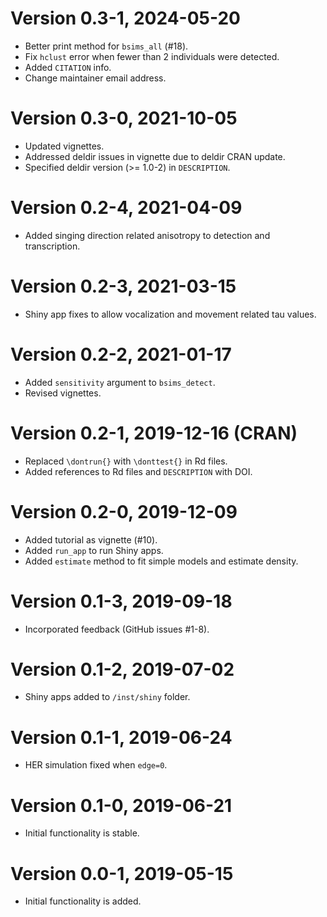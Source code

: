 # Version 0.3-1, 2024-05-20

* Better print method for `bsims_all` (#18).
* Fix `hclust` error when fewer than 2 individuals were detected.
* Added `CITATION` info.
* Change maintainer email address.

# Version 0.3-0, 2021-10-05

* Updated vignettes.
* Addressed deldir issues in vignette due to deldir CRAN update.
* Specified deldir version (>= 1.0-2) in `DESCRIPTION`.

# Version 0.2-4, 2021-04-09

* Added singing direction related anisotropy to detection and transcription.

# Version 0.2-3, 2021-03-15

* Shiny app fixes to allow vocalization and movement related tau values.

# Version 0.2-2, 2021-01-17

* Added `sensitivity` argument to `bsims_detect`.
* Revised vignettes.

# Version 0.2-1, 2019-12-16 (CRAN)

* Replaced `\dontrun{}` with `\donttest{}` in Rd files.
* Added references to Rd files and `DESCRIPTION` with DOI.

# Version 0.2-0, 2019-12-09

* Added tutorial as vignette (#10).
* Added `run_app` to run Shiny apps.
* Added `estimate` method to fit simple models and estimate density.

# Version 0.1-3, 2019-09-18

* Incorporated feedback (GitHub issues #1-8).

# Version 0.1-2, 2019-07-02

* Shiny apps added to `/inst/shiny` folder.

# Version 0.1-1, 2019-06-24

* HER simulation fixed when `edge=0`.

# Version 0.1-0, 2019-06-21

* Initial functionality is stable.

# Version 0.0-1, 2019-05-15

* Initial functionality is added.
